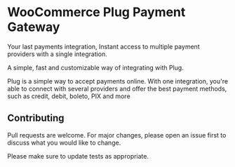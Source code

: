 # WooCommerce Plug Payment Gateway

Your last payments integration, Instant access to multiple payment providers with a single integration.

A simple, fast and customizable way of integrating with Plug.

Plug is a simple way to accept payments online. With one integration, you're able to connect with several providers and offer the best payment methods, such as credit, debit, boleto, PIX and more

## Contributing

Pull requests are welcome. For major changes, please open an issue first to discuss what you would like to change.

Please make sure to update tests as appropriate.